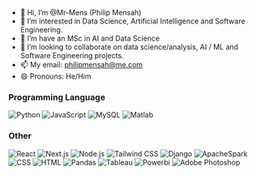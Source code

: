- 👋 Hi, I’m @Mr-Mens (Philip Mensah)
- 👀 I’m interested in Data Science, Artificial Intelligence and Software Engineering.
- 🌱 I’m have an MSc in AI and Data Science
- 💞️ I’m looking to collaborate on data science/analysis, AI / ML and Software Engineering projects.
- 📫 My email: philipmensah@me.com
- 😄 Pronouns: He/Him

<!---
Mr-Mens/Mr-Mens is a ✨ special ✨ repository because its `README.md` (this file) appears on your GitHub profile.
You can click the Preview link to take a look at your changes.
--->

### Programming Language
![Python](https://img.shields.io/badge/-Python-3776AB?style=flat&logo=python&logoColor=white)
![JavaScript](https://img.shields.io/badge/-JavaScript-F7DF1E?style=flat&logo=javascript&logoColor=black)
![MySQL](https://img.shields.io/badge/-MySQL-4479A1?style=flat&logo=mysql&logoColor=white)
![Matlab](https://img.shields.io/badge/-Matlab-396CB2?style=flat&logo=matlab&logoColor=white)


### Other
![React](https://img.shields.io/badge/-React-61DAFB?style=flat&logo=react&logoColor=black)
![Next.js](https://img.shields.io/badge/-Next.js-000000?style=flat&logo=next.js&logoColor=white)
![Node.js](https://img.shields.io/badge/-Node.js-339933?style=flat&logo=node.js&logoColor=white)
![Tailwind CSS](https://img.shields.io/badge/-Tailwind%20CSS-38B2AC?style=flat&logo=tailwindcss&logoColor=white)
![Django](https://img.shields.io/badge/-Django-092E20?style=flat&logo=django&logoColor=white)
![ApacheSpark](https://img.shields.io/badge/-apachespark-E25A1C?style=flat&logo=apachespark&logoColor=white)
![CSS](https://img.shields.io/badge/-CSS-1572B6?style=flat&logo=css3&logoColor=white)
![HTML](https://img.shields.io/badge/-HTML-E34F26?style=flat&logo=html5&logoColor=white)
![Pandas](https://img.shields.io/badge/-pandas-150458?style=flat&logo=pandas&logoColor=white)
![Tableau](https://img.shields.io/badge/-tableau-E97627?style=flat&logo=tableau&logoColor=white)
![Powerbi](https://img.shields.io/badge/-powerbi-F2C811?style=flat&logo=powerbi&logoColor=white)
![Adobe Photoshop](https://img.shields.io/badge/-adobephotoshop-31A8FF?style=flat&logo=adobephotoshop&logoColor=white)
